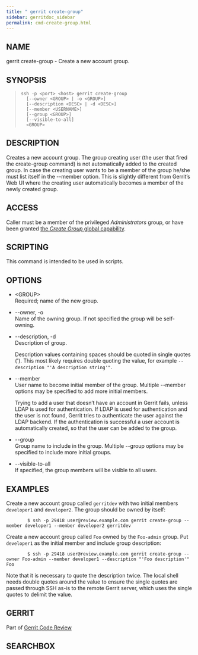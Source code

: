 ```yaml
---
title: " gerrit create-group"
sidebar: gerritdoc_sidebar
permalink: cmd-create-group.html
---
```

## NAME

gerrit create-group - Create a new account group.

## SYNOPSIS

> 
> 
>     ssh -p <port> <host> gerrit create-group
>       [--owner <GROUP> | -o <GROUP>]
>       [--description <DESC> | -d <DESC>]
>       [--member <USERNAME>]
>       [--group <GROUP>]
>       [--visible-to-all]
>       <GROUP>

## DESCRIPTION

Creates a new account group. The group creating user (the user that
fired the create-group command) is not automatically added to the
created group. In case the creating user wants to be a member of the
group he/she must list itself in the --member option. This is slightly
different from Gerrit’s Web UI where the creating user automatically
becomes a member of the newly created group.

## ACCESS

Caller must be a member of the privileged *Administrators* group, or
have been granted [the *Create Group* global
capability](access-control.html#capability_createGroup).

## SCRIPTING

This command is intended to be used in scripts.

## OPTIONS

  - \<GROUP\>  
    Required; name of the new group.

  - \--owner, -o  
    Name of the owning group. If not specified the group will be
    self-owning.

  - \--description, -d  
    Description of group.
    
    Description values containing spaces should be quoted in single
    quotes ('). This most likely requires double quoting the value, for
    example `--description "'A description string'"`.

  - \--member  
    User name to become initial member of the group. Multiple --member
    options may be specified to add more initial members.
    
    Trying to add a user that doesn’t have an account in Gerrit fails,
    unless LDAP is used for authentication. If LDAP is used for
    authentication and the user is not found, Gerrit tries to
    authenticate the user against the LDAP backend. If the
    authentication is successful a user account is automatically
    created, so that the user can be added to the group.

  - \--group  
    Group name to include in the group. Multiple --group options may be
    specified to include more initial groups.

  - \--visible-to-all  
    If specified, the group members will be visible to all users.

## EXAMPLES

Create a new account group called `gerritdev` with two initial members
`developer1` and `developer2`. The group should be owned by
itself:

``` 
        $ ssh -p 29418 user@review.example.com gerrit create-group --member developer1 --member developer2 gerritdev
```

Create a new account group called `Foo` owned by the `Foo-admin` group.
Put `developer1` as the initial member and include group
description:

``` 
        $ ssh -p 29418 user@review.example.com gerrit create-group --owner Foo-admin --member developer1 --description "'Foo description'" Foo
```

Note that it is necessary to quote the description twice. The local
shell needs double quotes around the value to ensure the single quotes
are passed through SSH as-is to the remote Gerrit server, which uses the
single quotes to delimit the value.

## GERRIT

Part of [Gerrit Code Review](index.html)

## SEARCHBOX

